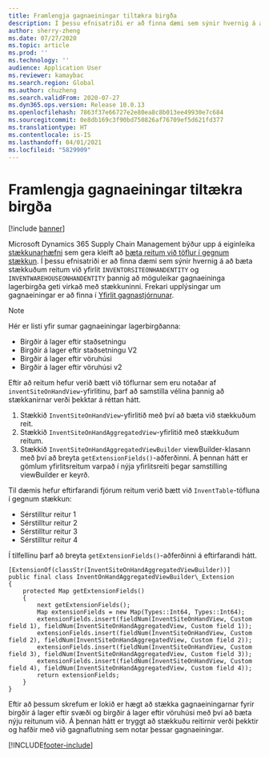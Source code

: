 ```yaml
---
title: Framlengja gagnaeiningar tiltækra birgða
description: Í þessu efnisatriði er að finna dæmi sem sýnir hvernig á að bæta stækkuðum reitum við yfirlit INVENTORSITEONHANDENTITY and INVENTWAREHOUSEONHANDENTITY þannig að möguleikar gagnaeininga lagerbirgða geti virkað með stækkuninni.
author: sherry-zheng
ms.date: 07/27/2020
ms.topic: article
ms.prod: ''
ms.technology: ''
audience: Application User
ms.reviewer: kamaybac
ms.search.region: Global
ms.author: chuzheng
ms.search.validFrom: 2020-07-27
ms.dyn365.ops.version: Release 10.0.13
ms.openlocfilehash: 7863f37e66727e2e80ea8c8b013ee49930e7c684
ms.sourcegitcommit: 0e8db169c3f90bd750826af76709ef5d621fd377
ms.translationtype: HT
ms.contentlocale: is-IS
ms.lasthandoff: 04/01/2021
ms.locfileid: "5829909"
---
```

# <a name="extend-inventory-on-hand-data-entities"></a>Framlengja gagnaeiningar tiltækra birgða

[!include [banner](../includes/banner.md)]

Microsoft Dynamics 365 Supply Chain Management býður upp á eiginleika [stækkunarhæfni](../../fin-ops-core/dev-itpro/extensibility/extensibility-home-page.md) sem gera kleift að [bæta reitum við töflur í gegnum stækkun](../../fin-ops-core/dev-itpro/extensibility/add-field-extension.md). Í þessu efnisatriði er að finna dæmi sem sýnir hvernig á að bæta stækkuðum reitum við yfirlit `INVENTORSITEONHANDENTITY` og `INVENTWAREHOUSEONHANDENTITY` þannig að möguleikar gagnaeininga lagerbirgða geti virkað með stækkuninni. Frekari upplýsingar um gagnaeiningar er að finna í [Yfirlit gagnastjórnunar](../../fin-ops-core/dev-itpro/data-entities/data-entities-data-packages.md).

> [!NOTE]
> Hér er listi yfir sumar gagnaeiningar lagerbirgðanna:
>
> - Birgðir á lager eftir staðsetningu
> - Birgðir á lager eftir staðsetningu V2
> - Birgðir á lager eftir vöruhúsi
> - Birgðir á lager eftir vöruhúsi v2

Eftir að reitum hefur verið bætt við töflurnar sem eru notaðar af `inventSiteOnHandView`-yfirlitinu, þarf að samstilla vélina þannig að stækkanirnar verði þekktar á réttan hátt.

1. Stækkið `InventSiteOnHandView`-yfirlitið með því að bæta við stækkuðum reit.
1. Stækkið `InventSiteOnHandAggregatedView`-yfirlitið með stækkuðum reitum.
1. Stækkið `InventSiteOnHandAggregatedViewBuilder` viewBuilder-klasann með því að breyta `getExtensionFields()`-aðferðinni. Á þennan hátt er gömlum yfirlitsreitum varpað í nýja yfirlitsreiti þegar samstilling viewBuilder er keyrð.

Til dæmis hefur eftirfarandi fjórum reitum verið bætt við `InventTable`-töfluna í gegnum stækkun:

- Sérstilltur reitur 1
- Sérstilltur reitur 2
- Sérstilltur reitur 3
- Sérstilltur reitur 4

Í tilfellinu þarf að breyta `getExtensionFields()`-aðferðinni á eftirfarandi hátt.

```xpp
[ExtensionOf(classStr(InventSiteOnHandAggregatedViewBuilder))]
public final class InventOnHandAggregatedViewBuilder\_Extension
{
    protected Map getExtensionFields()
    {
        next getExtensionFields();
        Map extensionFields = new Map(Types::Int64, Types::Int64);
        extensionFields.insert(fieldNum(InventSiteOnHandView, Custom field 1), fieldNum(InventSiteOnHandAggregatedView, Custom field 1));
        extensionFields.insert(fieldNum(InventSiteOnHandView, Custom field 2), fieldNum(InventSiteOnHandAggregatedView, Custom field 2));
        extensionFields.insert(fieldNum(InventSiteOnHandView, Custom field 3), fieldNum(InventSiteOnHandAggregatedView, Custom field 3));
        extensionFields.insert(fieldNum(InventSiteOnHandView, Custom field 4), fieldNum(InventSiteOnHandAggregatedView, Custom field 4));
        return extensionFields;
    }
}
```

Eftir að þessum skrefum er lokið er hægt að stækka gagnaeiningarnar fyrir birgðir á lager eftir svæði og birgðir á lager eftir vöruhúsi með því að bæta nýju reitunum við. Á þennan hátt er tryggt að stækkuðu reitirnir verði þekktir og hafðir með við gagnaflutning sem notar þessar gagnaeiningar.


[!INCLUDE[footer-include](../../includes/footer-banner.md)]